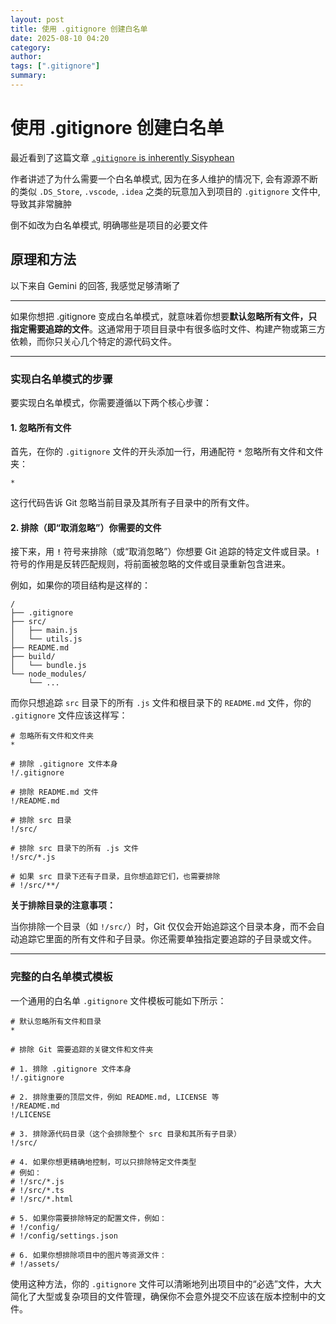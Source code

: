 ```yaml
---
layout: post
title: 使用 .gitignore 创建白名单
date: 2025-08-10 04:20
category: 
author: 
tags: [".gitignore"]
summary: 
---
```


# 使用 .gitignore 创建白名单

最近看到了这篇文章 [`.gitignore` is inherently Sisyphean](https://rgbcu.be/blog/gitignore/)

作者讲述了为什么需要一个白名单模式, 因为在多人维护的情况下, 会有源源不断的类似 `.DS_Store`, `.vscode`, `.idea` 之类的玩意加入到项目的 `.gitignore` 文件中, 导致其非常臃肿

倒不如改为白名单模式, 明确哪些是项目的必要文件

## 原理和方法

以下来自 Gemini 的回答, 我感觉足够清晰了

-----

如果你想把 .gitignore 变成白名单模式，就意味着你想要**默认忽略所有文件，只指定需要追踪的文件**。这通常用于项目目录中有很多临时文件、构建产物或第三方依赖，而你只关心几个特定的源代码文件。

-----

### 实现白名单模式的步骤

要实现白名单模式，你需要遵循以下两个核心步骤：

#### 1\. 忽略所有文件

首先，在你的 `.gitignore` 文件的开头添加一行，用通配符 `*` 忽略所有文件和文件夹：

```
*
```

这行代码告诉 Git 忽略当前目录及其所有子目录中的所有文件。

#### 2\. 排除（即“取消忽略”）你需要的文件

接下来，用 **`!`** 符号来排除（或“取消忽略”）你想要 Git 追踪的特定文件或目录。**`!`** 符号的作用是反转匹配规则，将前面被忽略的文件或目录重新包含进来。

例如，如果你的项目结构是这样的：

```
/
├── .gitignore
├── src/
│   ├── main.js
│   └── utils.js
├── README.md
├── build/
│   └── bundle.js
└── node_modules/
    └── ...
```

而你只想追踪 `src` 目录下的所有 `.js` 文件和根目录下的 `README.md` 文件，你的 `.gitignore` 文件应该这样写：

```gitignore
# 忽略所有文件和文件夹
*

# 排除 .gitignore 文件本身
!/.gitignore

# 排除 README.md 文件
!/README.md

# 排除 src 目录
!/src/

# 排除 src 目录下的所有 .js 文件
!/src/*.js

# 如果 src 目录下还有子目录，且你想追踪它们，也需要排除
# !/src/**/

```

**关于排除目录的注意事项：**

当你排除一个目录（如 `!/src/`）时，Git 仅仅会开始追踪这个目录本身，而不会自动追踪它里面的所有文件和子目录。你还需要单独指定要追踪的子目录或文件。

-----

### 完整的白名单模式模板

一个通用的白名单 `.gitignore` 文件模板可能如下所示：

```gitignore
# 默认忽略所有文件和目录
*

# 排除 Git 需要追踪的关键文件和文件夹

# 1. 排除 .gitignore 文件本身
!/.gitignore

# 2. 排除重要的顶层文件，例如 README.md, LICENSE 等
!/README.md
!/LICENSE

# 3. 排除源代码目录（这个会排除整个 src 目录和其所有子目录）
!/src/

# 4. 如果你想更精确地控制，可以只排除特定文件类型
# 例如：
# !/src/*.js
# !/src/*.ts
# !/src/*.html

# 5. 如果你需要排除特定的配置文件，例如：
# !/config/
# !/config/settings.json

# 6. 如果你想排除项目中的图片等资源文件：
# !/assets/
```

使用这种方法，你的 `.gitignore` 文件可以清晰地列出项目中的“必选”文件，大大简化了大型或复杂项目的文件管理，确保你不会意外提交不应该在版本控制中的文件。

